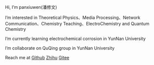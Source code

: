 Hi, I’m panxiuwen(潘修文)

I’m interested in Theoretical Physics、Media Processing、Network Communication、Chemistry Teaching、ElectroChemistry and Quantum Chemistry

I’m currently learning electrochemical corrosion in YunNan University

I’m collaborate on QuQing group in YunNan University

Reach me at [Github](https://github.com/panxiuwen/)   [Zhihu](https://www.zhihu.com/people/gu-ao-de-zhan-dou-zhe)   [Gitee](https://gitee.com/sean982202733/)

